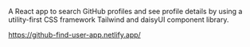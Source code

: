 A React app to search GitHub profiles and see profile details by using a utility-first CSS framework Tailwind and daisyUI component library.

https://github-find-user-app.netlify.app/
